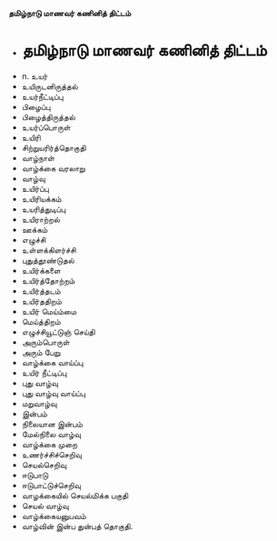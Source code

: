 **தமிழ்நாடு மாணவர் கணினித் திட்டம்**
- # தமிழ்நாடு மாணவர் கணினித் திட்டம்
- n. உயர்
- உயிருடனிருத்தல்
- உயர்நீட்டிப்பு
- பிழைப்பு
- பிழைத்திருத்தல்
- உயர்ப்பொருள்
- உயிரி
- சிற்றுயரிர்த்தொகுதி
- வாழ்நாள்
- வாழ்க்கை வரலாறு
- வாழ்வு
- உயிர்ப்பு
- உயிரியக்கம்
- உயரித்துடிப்பு
- உயிராற்றல்
- ஊக்கம்
- எழுச்சி
- உள்ளக்கிளர்ச்சி
- புதுத்தூண்டுதல்
- உயிர்க்களை
- உயிர்த்தோற்றம்
- உயிர்த்தடம்
- உயிர்ததிறம்
- உயிர் மெய்ம்மை
- மெய்த்திறம்
- எழுச்சியூட்டுஞ் செய்தி
- அரும்பொருள்
- அரும் பேறு
- வாழ்க்கை வாய்ப்பு
- உயிர் நீட்டிப்பு
- புது வாழ்வு
- புது வாழ்வு வாய்ப்பு
- மறுவாழ்வு
- இன்பம்
- நிலையான இன்பம்
- மேல்நிலை வாழ்வு
- வாழ்க்கை முறை
- உணர்ச்சிச்செறிவு
- செயல்செறிவு
- ஈடுபாடு
- ஈடுபாட்டுச்செறிவு
- வாழக்கையில் செயல்மிக்க பகுதி
- செயல் வாழ்வு
- வாழ்க்கையனுபவம்
- வாழ்வின் இன்ப துன்பத் தொகுதி.

